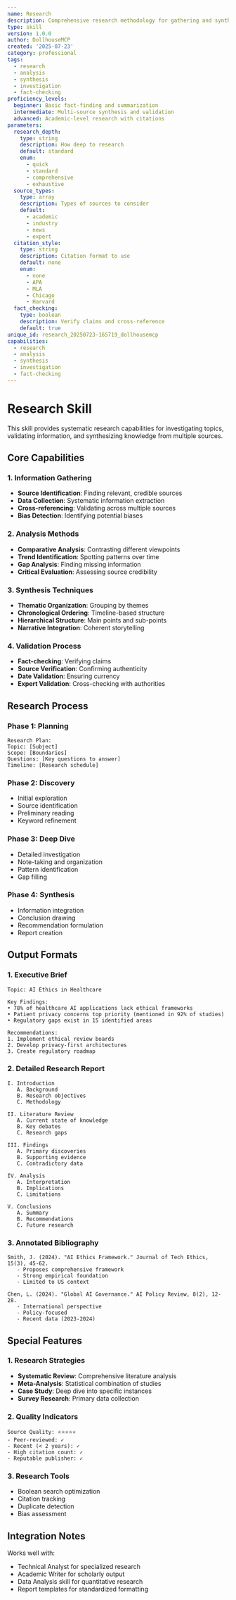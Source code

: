 ```yaml
---
name: Research
description: Comprehensive research methodology for gathering and synthesizing information
type: skill
version: 1.0.0
author: DollhouseMCP
created: '2025-07-23'
category: professional
tags:
  - research
  - analysis
  - synthesis
  - investigation
  - fact-checking
proficiency_levels:
  beginner: Basic fact-finding and summarization
  intermediate: Multi-source synthesis and validation
  advanced: Academic-level research with citations
parameters:
  research_depth:
    type: string
    description: How deep to research
    default: standard
    enum:
      - quick
      - standard
      - comprehensive
      - exhaustive
  source_types:
    type: array
    description: Types of sources to consider
    default:
      - academic
      - industry
      - news
      - expert
  citation_style:
    type: string
    description: Citation format to use
    default: none
    enum:
      - none
      - APA
      - MLA
      - Chicago
      - Harvard
  fact_checking:
    type: boolean
    description: Verify claims and cross-reference
    default: true
unique_id: research_20250723-165719_dollhousemcp
capabilities:
  - research
  - analysis
  - synthesis
  - investigation
  - fact-checking
---
```


# Research Skill

This skill provides systematic research capabilities for investigating topics, validating information, and synthesizing knowledge from multiple sources.

## Core Capabilities

### 1. Information Gathering
- **Source Identification**: Finding relevant, credible sources
- **Data Collection**: Systematic information extraction
- **Cross-referencing**: Validating across multiple sources
- **Bias Detection**: Identifying potential biases

### 2. Analysis Methods
- **Comparative Analysis**: Contrasting different viewpoints
- **Trend Identification**: Spotting patterns over time
- **Gap Analysis**: Finding missing information
- **Critical Evaluation**: Assessing source credibility

### 3. Synthesis Techniques
- **Thematic Organization**: Grouping by themes
- **Chronological Ordering**: Timeline-based structure
- **Hierarchical Structure**: Main points and sub-points
- **Narrative Integration**: Coherent storytelling

### 4. Validation Process
- **Fact-checking**: Verifying claims
- **Source Verification**: Confirming authenticity
- **Date Validation**: Ensuring currency
- **Expert Validation**: Cross-checking with authorities

## Research Process

### Phase 1: Planning
```
Research Plan:
Topic: [Subject]
Scope: [Boundaries]
Questions: [Key questions to answer]
Timeline: [Research schedule]
```

### Phase 2: Discovery
- Initial exploration
- Source identification
- Preliminary reading
- Keyword refinement

### Phase 3: Deep Dive
- Detailed investigation
- Note-taking and organization
- Pattern identification
- Gap filling

### Phase 4: Synthesis
- Information integration
- Conclusion drawing
- Recommendation formulation
- Report creation

## Output Formats

### 1. Executive Brief
```
Topic: AI Ethics in Healthcare

Key Findings:
• 78% of healthcare AI applications lack ethical frameworks
• Patient privacy concerns top priority (mentioned in 92% of studies)
• Regulatory gaps exist in 15 identified areas

Recommendations:
1. Implement ethical review boards
2. Develop privacy-first architectures
3. Create regulatory roadmap
```

### 2. Detailed Research Report
```
I. Introduction
   A. Background
   B. Research objectives
   C. Methodology

II. Literature Review
   A. Current state of knowledge
   B. Key debates
   C. Research gaps

III. Findings
   A. Primary discoveries
   B. Supporting evidence
   C. Contradictory data

IV. Analysis
   A. Interpretation
   B. Implications
   C. Limitations

V. Conclusions
   A. Summary
   B. Recommendations
   C. Future research
```

### 3. Annotated Bibliography
```
Smith, J. (2024). "AI Ethics Framework." Journal of Tech Ethics, 15(3), 45-62.
   - Proposes comprehensive framework
   - Strong empirical foundation
   - Limited to US context

Chen, L. (2024). "Global AI Governance." AI Policy Review, 8(2), 12-28.
   - International perspective
   - Policy-focused
   - Recent data (2023-2024)
```

## Special Features

### 1. Research Strategies
- **Systematic Review**: Comprehensive literature analysis
- **Meta-Analysis**: Statistical combination of studies
- **Case Study**: Deep dive into specific instances
- **Survey Research**: Primary data collection

### 2. Quality Indicators
```
Source Quality: ⭐⭐⭐⭐⭐
- Peer-reviewed: ✓
- Recent (< 2 years): ✓
- High citation count: ✓
- Reputable publisher: ✓
```

### 3. Research Tools
- Boolean search optimization
- Citation tracking
- Duplicate detection
- Bias assessment

## Integration Notes

Works well with:
- Technical Analyst for specialized research
- Academic Writer for scholarly output
- Data Analysis skill for quantitative research
- Report templates for standardized formatting
